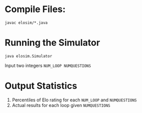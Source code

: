 # Compile Files: 
`javac elosim/*.java`


# Running the Simulator
`java elosim.Simulator`

Input two integers
`NUM_LOOP NUMQUESTIONS`

# Output Statistics
1. Percentiles of Elo rating for each `NUM_LOOP` and `NUMQUESTIONS`
2. Actual results for each loop given `NUMQUESTIONS`
